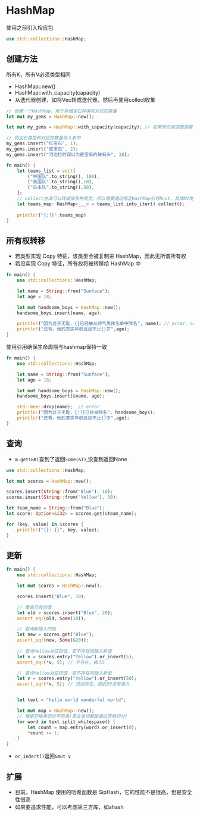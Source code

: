 # HashMap

使用之前引入相应包
```rust
use std::collections::HashMap;
```

## 创建方法

所有K，所有V必须类型相同

- HashMap::new()
- HashMap::with_capacity(capacity)
- 从迭代器创建，如将Vec转成迭代器，然后再使用collect收集

```rust
// 创建一个HashMap，用于存储宝石种类和对应的数量
let mut my_gems = HashMap::new();

let mut my_gems = HashMap::with_capacity(capacity); // 如果预先知道数据量

// 将宝石类型和对应的数量写入表中
my_gems.insert("红宝石", 1);
my_gems.insert("蓝宝石", 2);
my_gems.insert("河边捡的误以为是宝石的破石头", 18);

fn main() {
    let teams_list = vec![
        ("中国队".to_string(), 100),
        ("美国队".to_string(),10),
        ("日本队".to_string(),50),
    ];
    // collect方法可以转成很多种类型，所以需要通过指定HashMap引导Rust，具体KV类型可以让Rust推导
    let teams_map: HashMap<_,_> = teams_list.into_iter().collect(); 
    
    println!("{:?}",teams_map)
}
```

## 所有权转移

- 若类型实现 Copy 特征，该类型会被复制进 HashMap，因此无所谓所有权
- 若没实现 Copy 特征，所有权将被转移给 HashMap 中


```rust
fn main() {
    use std::collections::HashMap;

    let name = String::from("Sunface");
    let age = 18;

    let mut handsome_boys = HashMap::new();
    handsome_boys.insert(name, age);

    println!("因为过于无耻，{}已经被从帅气男孩名单中除名", name); // error，name所有权已经被转移
    println!("还有，他的真实年龄远远不止{}岁",age);
}
```

使用引用确保生命周期与hashmap保持一致
```rust
fn main() {
    use std::collections::HashMap;

    let name = String::from("Sunface");
    let age = 18;

    let mut handsome_boys = HashMap::new();
    handsome_boys.insert(&name, age);

    std::mem::drop(name);  // error
    println!("因为过于无耻，{:?}已经被除名", handsome_boys);
    println!("还有，他的真实年龄远远不止{}岁",age);
}
```

## 查询

- `m.get(&K)`查到了返回`Some(&T)`,没查到返回None

```rust
use std::collections::HashMap;

let mut scores = HashMap::new();

scores.insert(String::from("Blue"), 10);
scores.insert(String::from("Yellow"), 50);

let team_name = String::from("Blue");
let score: Option<&i32> = scores.get(&team_name);

for (key, value) in &scores {
    println!("{}: {}", key, value);
}
```

## 更新

```rust
fn main() {
    use std::collections::HashMap;

    let mut scores = HashMap::new();

    scores.insert("Blue", 10);

    // 覆盖已有的值
    let old = scores.insert("Blue", 20);
    assert_eq!(old, Some(10));

    // 查询新插入的值
    let new = scores.get("Blue");
    assert_eq!(new, Some(&20));
    
    // 查询Yellow对应的值，若不存在则插入新值
    let v = scores.entry("Yellow").or_insert(5);
    assert_eq!(*v, 5); // 不存在，插入5

    // 查询Yellow对应的值，若不存在则插入新值
    let v = scores.entry("Yellow").or_insert(50);
    assert_eq!(*v, 5); // 已经存在，因此50没有插入


    let text = "hello world wonderful world";

    let mut map = HashMap::new();
    // 根据空格来切分字符串(英文单词都是通过空格切分)
    for word in text.split_whitespace() {
        let count = map.entry(word).or_insert(0);
        *count += 1;
    }
}
```

- `or_indert()`返回`&mut v`

## 扩展

- 目前，HashMap 使用的哈希函数是 SipHash，它的性能不是很高，但是安全性很高
- 如果要追求性能，可以考虑第三方库，如ahash

